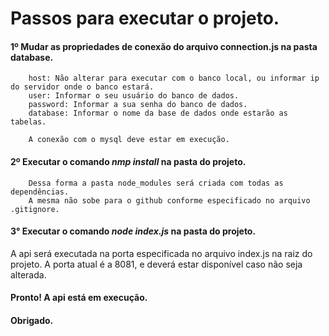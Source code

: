 <h1>Passos para executar o projeto.</h1>

<h4>1º Mudar as propriedades de conexão do arquivo connection.js na pasta database.</h4>

        host: Não alterar para executar com o banco local, ou informar ip do servidor onde o banco estará.
        user: Informar o seu usuário do banco de dados.
        password: Informar a sua senha do banco de dados.
        database: Informar o nome da base de dados onde estarão as tabelas.

        A conexão com o mysql deve estar em execução.

<h4>2º Executar o comando <i>nmp install</i> na pasta do projeto.</h4>

        Dessa forma a pasta node_modules será criada com todas as dependências.
        A mesma não sobe para o github conforme especificado no arquivo .gitignore.

<h4>3° Executar o comando <i>node index.js</i> na pasta do projeto.</h4>
        A api será executada na porta especificada no arquivo index.js na raiz do projeto.
        A porta atual é a 8081, e deverá estar disponível caso não seja alterada.


<h4>Pronto! A api está em execução.</h4>
<h4>Obrigado.</h4>
